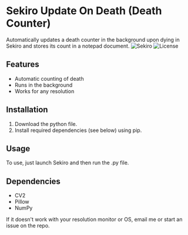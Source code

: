 # Sekiro Update On Death (Death Counter)
Automatically updates a death counter in the background upon dying in Sekiro and stores its count in a notepad document.
![Sekiro](https://www.telegraph.co.uk/content/dam/gaming/2019/03/06/Sekiro_Art_trans%2B%2BQsQKkypbxxkGLu6JU8b2QKfk7bxqeI-RJzwIB1bgqTk.jpg)
![License](https://img.shields.io/github/license/AlexMusabelliu/Sekiro-Update-On-Death?style=plastic)

## Features
* Automatic counting of death
* Runs in the background
* Works for any resolution

## Installation
1. Download the python file.
2. Install required dependencies (see below) using pip.

## Usage
To use, just launch Sekiro and then run the .py file.

## Dependencies
* CV2
* Pillow
* NumPy

If it doesn't work with your resolution monitor or OS, email me or start an issue on the repo.
